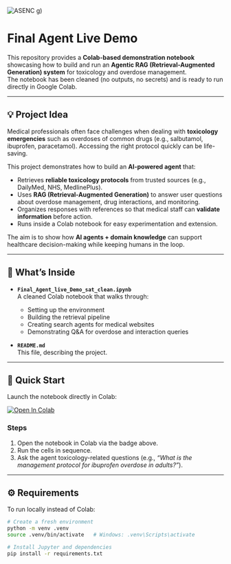 ![ASENC](https://github.com/user-attachments/assets/43426bb4-4482-4aff-b2b2-1002bb664215)
g)

# Final Agent Live Demo

This repository provides a **Colab-based demonstration notebook** showcasing how to build and run an **Agentic RAG (Retrieval-Augmented Generation) system** for toxicology and overdose management.  
The notebook has been cleaned (no outputs, no secrets) and is ready to run directly in Google Colab.

---

## 💡 Project Idea

Medical professionals often face challenges when dealing with **toxicology emergencies** such as overdoses of common drugs (e.g., salbutamol, ibuprofen, paracetamol). Accessing the right protocol quickly can be life-saving.

This project demonstrates how to build an **AI-powered agent** that:
- Retrieves **reliable toxicology protocols** from trusted sources (e.g., DailyMed, NHS, MedlinePlus).
- Uses **RAG (Retrieval-Augmented Generation)** to answer user questions about overdose management, drug interactions, and monitoring.
- Organizes responses with references so that medical staff can **validate information** before action.
- Runs inside a Colab notebook for easy experimentation and extension.

The aim is to show how **AI agents + domain knowledge** can support healthcare decision-making while keeping humans in the loop.

---

## 📘 What’s Inside
- **`Final_Agent_live_Demo_sat_clean.ipynb`**  
  A cleaned Colab notebook that walks through:
  - Setting up the environment  
  - Building the retrieval pipeline  
  - Creating search agents for medical websites  
  - Demonstrating Q&A for overdose and interaction queries  

- **`README.md`**  
  This file, describing the project.

---

## 🚀 Quick Start

Launch the notebook directly in Colab:

[![Open In Colab](https://colab.research.google.com/assets/colab-badge.svg)](https://colab.research.google.com/github/AhmedAlhisan/AgenticRagToxicology/blob/main/Final_Agent_live_Demo_sat_clean.ipynb)

### Steps
1. Open the notebook in Colab via the badge above.  
2. Run the cells in sequence.  
3. Ask the agent toxicology-related questions (e.g., *“What is the management protocol for ibuprofen overdose in adults?”*).  

---

## ⚙️ Requirements

To run locally instead of Colab:

```bash
# Create a fresh environment
python -m venv .venv
source .venv/bin/activate   # Windows: .venv\Scripts\activate

# Install Jupyter and dependencies
pip install -r requirements.txt
